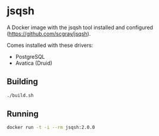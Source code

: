 # jsqsh

A Docker image with the jsqsh tool installed and configured (https://github.com/scgray/jsqsh).

Comes installed with these drivers:

- PostgreSQL
- Avatica (Druid)

## Building

```bash
./build.sh
```

## Running

```bash
docker run -t -i --rm jsqsh:2.0.0
```
